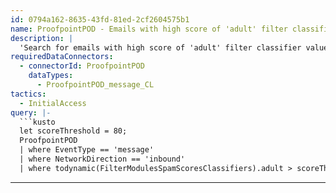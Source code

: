 ```yaml
---
id: 0794a162-8635-43fd-81ed-2cf2604575b1
name: ProofpointPOD - Emails with high score of 'adult' filter classifier value
description: |
  'Search for emails with high score of 'adult' filter classifier value.'
requiredDataConnectors:
  - connectorId: ProofpointPOD
    dataTypes:
      - ProofpointPOD_message_CL
tactics:
  - InitialAccess
query: |-
  ```kusto
  let scoreThreshold = 80;
  ProofpointPOD
  | where EventType == 'message'
  | where NetworkDirection == 'inbound'
  | where todynamic(FilterModulesSpamScoresClassifiers).adult > scoreThreshold
  ```
---
```


